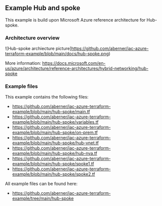 ## Example Hub and spoke

This example is build upon Microsoft Azure reference architecture for Hub-spoke.


### Architecture overview

![Hub-spoke archiecture picture]https://github.com/aberner/iac-azure-terraform-example/blob/main/docs/hub-spoke.png)

More information: https://docs.microsoft.com/en-us/azure/architecture/reference-architectures/hybrid-networking/hub-spoke

### Example files

This example contains the following files:
- https://github.com/aberner/iac-azure-terraform-example/blob/main/hub-spoke/main.tf
- https://github.com/aberner/iac-azure-terraform-example/blob/main/hub-spoke/variables.tf
- https://github.com/aberner/iac-azure-terraform-example/blob/main/hub-spoke/on-prem.tf
- https://github.com/aberner/iac-azure-terraform-example/blob/main/hub-spoke/hub-vnet.tf
- https://github.com/aberner/iac-azure-terraform-example/blob/main/hub-spoke/hub-nva.tf
- https://github.com/aberner/iac-azure-terraform-example/blob/main/hub-spoke/spoke1.tf
- https://github.com/aberner/iac-azure-terraform-example/blob/main/hub-spoke/spoke2.tf


All example files can be found here:
- https://github.com/aberner/iac-azure-terraform-example/tree/main/hub-spoke